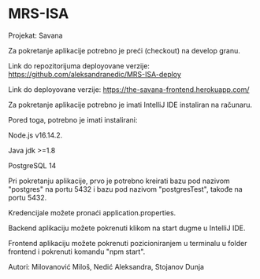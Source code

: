 # MRS-ISA

Projekat: Savana

Za pokretanje aplikacije potrebno je preći (checkout) na develop granu. 

Link do repozitorijuma deployovane verzije: https://github.com/aleksandranedic/MRS-ISA-deploy

Link do deployovane verzije: https://the-savana-frontend.herokuapp.com/

Za pokretanje aplikacije potrebno je imati IntelliJ IDE instaliran na računaru.

Pored toga, potrebno je imati instalirani:

Node.js v16.14.2.

Java jdk >=1.8

PostgreSQL 14

Pri pokretanju aplikacije, prvo je potrebno kreirati bazu pod nazivom "postgres" na portu 5432 i bazu pod nazivom "postgresTest", takođe na portu 5432.

Kredencijale možete pronaći application.properties.

Backend aplikaciju možete pokrenuti klikom na start dugme u IntelliJ IDE.

Frontend aplikaciju možete pokrenuti pozicioniranjem u terminalu u folder frontend i pokrenuti komandu "npm start".

Autori: Milovanović Miloš, Nedić Aleksandra, Stojanov Dunja
